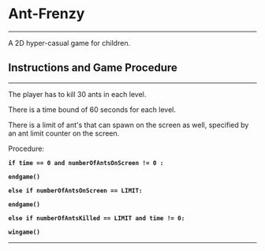 # Ant-Frenzy
___

A 2D hyper-casual game for children.


## Instructions and Game Procedure
___

The player has to kill 30 ants in each level.

There is a time bound of 60 seconds for each level.

There is a limit of ant's that can spawn on the screen as well, specified by an ant limit counter on the screen.

Procedure:

**`if time == 0 and numberOfAntsOnScreen != 0 :`**

   **`endgame()`**

**`else if numberOfAntsOnScreen == LIMIT:`**

   **`endgame()`**

**`else if numberOfAntsKilled == LIMIT and time != 0:`**

   **`wingame()`**

___
